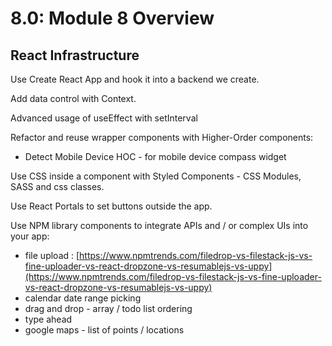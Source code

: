 # 8.0: Module 8 Overview

## React Infrastructure

Use Create React App and hook it into a backend we create.

Add data control with Context.

Advanced usage of useEffect with setInterval

Refactor and reuse wrapper components with Higher-Order components:

* Detect Mobile Device HOC - for mobile device compass widget

Use CSS inside a component with Styled Components - CSS Modules, SASS and css classes.

Use React Portals to set buttons outside the app.

Use NPM library components to integrate APIs and / or complex UIs into your app:

* file upload : [https://www.npmtrends.com/filedrop-vs-filestack-js-vs-fine-uploader-vs-react-dropzone-vs-resumablejs-vs-uppy](https://www.npmtrends.com/filedrop-vs-filestack-js-vs-fine-uploader-vs-react-dropzone-vs-resumablejs-vs-uppy)
* calendar date range picking
* drag and drop - array / todo list ordering
* type ahead
* google maps - list of points / locations



